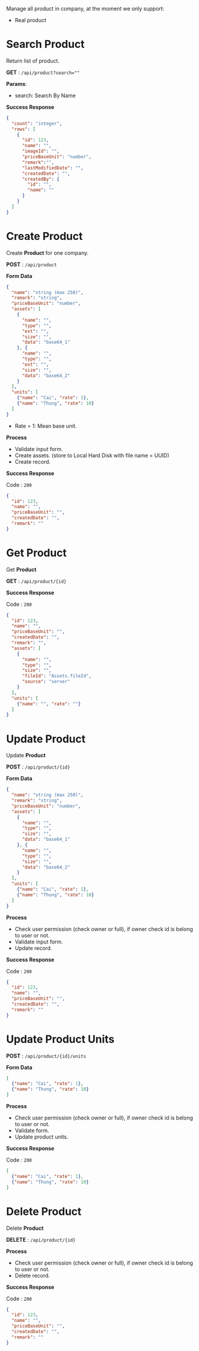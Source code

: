 Manage all product in company, at the moment we only support:
  - Real product

# Search Product

Return list of product.

**GET** : `/api/product?search=""`

**Params**:

 - search: Search By Name

**Success Response**
```json
{
  "count": "integer",
  "rows": [
    {
      "id": 123,
      "name": "",
      "imageId": "",
      "priceBaseUnit": "number",
      "remark":"",
      "lastModifiedDate": "",
      "createdDate": "",
      "createdBy": {
        "id": "",
        "name": ""
      }
    }
  ]
}
```

# Create Product

Create **Product** for one company.

**POST** : `/api/product`

**Form Data**

```json
{
  "name": "string (max 250)",
  "remark": "string",
  "priceBaseUnit": "number",
  "assets": [
    {
      "name": "",
      "type": "",
      "ext": "",
      "size": "",
      "data": "base64_1"
    }, {
      "name": "",
      "type": "",
      "ext": "",
      "size": "",
      "data": "base64_2"
    }
  ],
  "units": [
    {"name": "Cai", "rate": 1},
    {"name": "Thung", "rate": 10}
  ]
}
```

 - Rate = 1: Mean base unit.

**Process**

 - Validate input form.
 - Create assets. (store to Local Hard Disk with file name = UUID)
 - Create record.

**Success Response**

Code : `200`

```json
{
  "id": 123,
  "name": "",
  "priceBaseUnit": "",
  "createdDate": "",
  "remark": ""
}
```

# Get Product

Get **Product**

**GET** : `/api/product/{id}`

**Success Response**

Code : `200`

```json
{
  "id": 123,
  "name": "",
  "priceBaseUnit": "",
  "createdDate": "",
  "remark": "",
  "assets": [
    {
      "name": "",
      "type": "",
      "size": "",
      "fileId": "Assets.fileId",
      "source": "server"
    }
  ],
  "units": [
    {"name": "", "rate": ""}
  ]
}
```

# Update Product

Update **Product**

**POST** : `/api/product/{id}`

**Form Data**

```json
{
  "name": "string (max 250)",
  "remark": "string",
  "priceBaseUnit": "number",
  "assets": [
    {
      "name": "",
      "type": "",
      "size": "",
      "data": "base64_1"
    }, {
      "name": "",
      "type": "",
      "size": "",
      "data": "base64_2"
    }
  ],
  "units": [
    {"name": "Cai", "rate": 1},
    {"name": "Thung", "rate": 10}
  ]
}
```

**Process**
 - Check user permission (check owner or full), if owner check id is belong to user or not.
 - Validate input form.
 - Update record.

**Success Response**

Code : `200`

```json
{
  "id": 123,
  "name": "",
  "priceBaseUnit": "",
  "createdDate": "",
  "remark": ""
}
```

# Update Product Units

**POST** : `/api/product/{id}/units`

**Form Data**

```json
[
  {"name": "Cai", "rate": 1},
  {"name": "Thung", "rate": 10}
]
```

**Process**
 - Check user permission (check owner or full), if owner check id is belong to user or not.
 - Validate form.
 - Update product units.

**Success Response**

Code : `200`

```json
[
  {"name": "Cai", "rate": 1},
  {"name": "Thung", "rate": 10}
]
```

# Delete Product

Delete **Product**

**DELETE** : `/api/product/{id}`

**Process**
 - Check user permission (check owner or full), if owner check id is belong to user or not.
 - Delete record.

**Success Response**

Code : `200`

```json
{
  "id": 123,
  "name": "",
  "priceBaseUnit": "",
  "createdDate": "",
  "remark": ""
}
```
